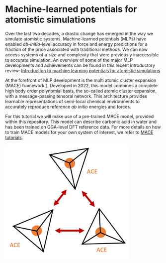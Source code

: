 # Machine-learned potentials for atomistic simulations

Over the last two decades, a drastic change has emerged in the way we simulate atomistic systems. Machine-learned potentials (MLPs) have enabled *ab-initio*-level accuracy in force and energy predictions for a fraction of the price associated with traditional methods. We can now access systems of a size and complexity that were previously inaccessible to accurate simulation. An overview of some of the major MLP developments and achievements can be found in this recent introductory review: [Introduction to machine learning potentials for atomistic simulations](https://arxiv.org/abs/2410.00626)

At the forefront of MLP development is the multi atomic cluster expansion (MACE) framework [1](https://arxiv.org/abs/2206.07697). Developed in 2022, this model combines a complete high body order polynomial basis, the so-called atomic cluster expansion, with a message-passing tensoral network. This architecture provides learnable representations of semi-local chemical environments to accurately reproduce reference *ab initio* energies and forces.

For this tutorial we will make use of a pre-trained MACE model, provided within this repository. This model can describe carbonic acid in water and has been trained on GGA-level DFT reference data. For more details on how to train MACE models for your own system of interest, we refer to [MACE tutorials](https://mace-docs.readthedocs.io/en/latest/examples/tutorials.html).

<img src="./img/mace.png" alt="drawing" width="400"/>
